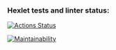 ### Hexlet tests and linter status:

[![Actions Status](https://github.com/DiMazurenko/frontend-project-lvl2/workflows/hexlet-check/badge.svg)](https://github.com/DiMazurenko/frontend-project-lvl2/actions)

[![Maintainability](https://api.codeclimate.com/v1/badges/5d12133282dd63937149/maintainability)](https://codeclimate.com/github/DiMazurenko/frontend-project-lvl2/maintainability)

